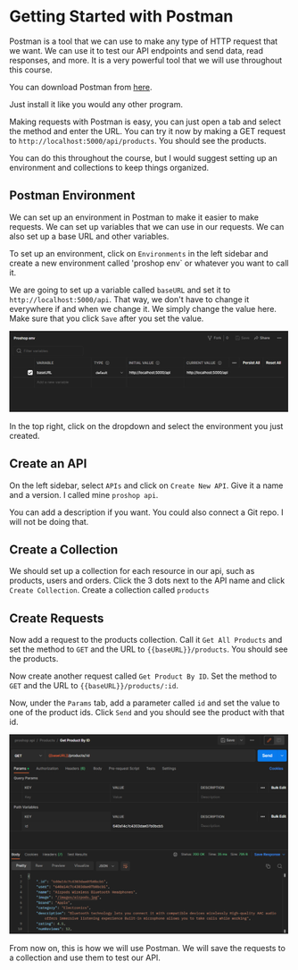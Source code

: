 # Getting Started with Postman

Postman is a tool that we can use to make any type of HTTP request that we want. We can use it to test our API endpoints and send data, read responses, and more. It is a very powerful tool that we will use throughout this course.

You can download Postman from [here](https://www.postman.com/downloads/).

Just install it like you would any other program.

Making requests with Postman is easy, you can just open a tab and select the method and enter the URL. You can try it now by making a GET request to `http://localhost:5000/api/products`. You should see the products.

You can do this throughout the course, but I would suggest setting up an environment and collections to keep things organized.

## Postman Environment

We can set up an environment in Postman to make it easier to make requests. We can set up variables that we can use in our requests. We can also set up a base URL and other variables.

To set up an environment, click on `Environments` in the left sidebar and create a new environment called 'proshop env` or whatever you want to call it.

We are going to set up a variable called `baseURL` and set it to `http://localhost:5000/api`. That way, we don't have to change it everywhere if and when we change it. We simply change the value here. Make sure that you click `Save` after you set the value.

<img src="./images/postman1.png" width="500">

In the top right, click on the dropdown and select the environment you just created.

## Create an API

On the left sidebar, select `APIs` and click on `Create New API`. Give it a name and a version. I called mine `proshop api`.

You can add a description if you want. You could also connect a Git repo. I will not be doing that.

## Create a Collection

We should set up a collection for each resource in our api, such as products, users and orders. Click the 3 dots next to the API name and click `Create Collection`. Create a collection called `products`

## Create Requests

Now add a request to the products collection. Call it `Get All Products` and set the method to `GET` and the URL to `{{baseURL}}/products`. You should see the products.

Now create another request called `Get Product By ID`. Set the method to `GET` and the URL to `{{baseURL}}/products/:id`.

Now, under the `Params` tab, add a parameter called `id` and set the value to one of the product ids. Click `Send` and you should see the product with that id.

<img src="./images/postman2.png" width="500">

From now on, this is how we will use Postman. We will save the requests to a collection and use them to test our API.
